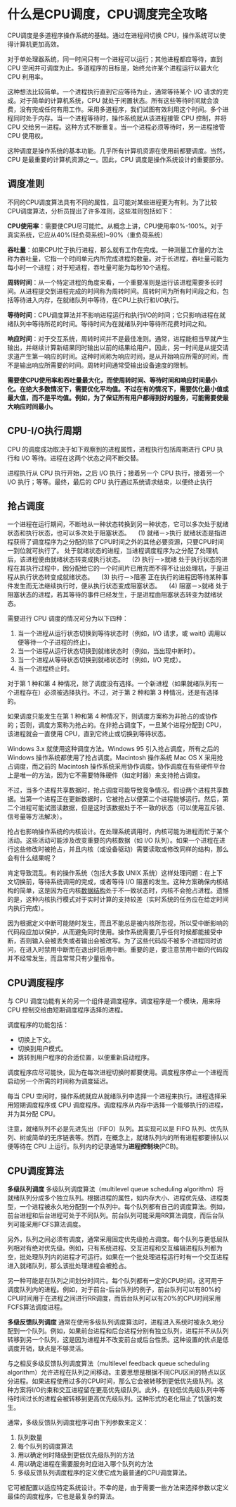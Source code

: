 # 什么是CPU调度，CPU调度完全攻略

CPU调度是多道程序操作系统的基础。通过在进程间切换 CPU，操作系统可以使得计算机更加高效。

对于单处理器系统，同一时间只有一个进程可以运行；其他进程都应等待，直到 CPU 空闲并可调度为止。多道程序的目标是，始终允许某个进程运行以最大化 CPU 利用率。

这种想法比较简单。一个进程执行直到它应等待为止，通常等待某个 I/O 请求的完成。对于简单的计算机系统，CPU 就处于闲置状态。所有这些等待时间就会浪费，没有完成任何有用工作。采用多道程序，我们试图有效利用这个时间。多个进程同时处于内存。当一个进程等待时，操作系统就从该进程接管 CPU 控制，并将 CPU 交给另一进程。这种方式不断重复。当一个进程必须等待时，另一进程接管 CPU 使用权。

这种调度是操作系统的基本功能。几乎所有计算机资源在使用前都要调度。当然，CPU 是最重要的计算机资源之一。因此，CPU 调度是操作系统设计的重要部分。

## 调度准则

​    不同的CPU调度算法具有不同的属性，且可能对某些进程更为有利。为了比较CPU调度算法，分析员提出了许多准则，这些准则包括如下：

**CPU使用率**：需要使CPU尽可能忙。从概念上讲，CPU使用率0%-100%。对于真实系统，它应从40%(轻负荷系统)~90%（重负荷系统）

**吞吐量**：如果CPU忙于执行进程，那么就有工作在完成。一种测量工作量的方法称为吞吐量，它指一个时间单元内所完成进程的数量。对于长进程，吞吐量可能为每小时一个进程；对于短进程，吞吐量可能为每秒10个进程。

**周转时间**：从一个特定进程的角度来看，一个重要准则是运行该进程需要多长时间。从进程提交到进程完成的时间称为周转时间。周转时间为所有时间段之和，包括等待进入内存，在就绪队列中等待，在CPU上执行和I/O执行。

**等待时间**：CPU调度算法并不影响进程运行和执行I/O的时间；它只影响进程在就绪队列中等待所花的时间。等待时间为在就绪队列中等待所花费时间之和。

**响应时间**：对于交互系统，周转时间并不是最佳准则。通常，进程能相当早就产生输出，并继续计算新结果同时输出以前的结果给用户。因此，另一时间是从提交请求道产生第一响应的时间。这种时间称为响应时间，是从开始响应所需的时间，而不是输出响应所需要的时间。周转时间通常受输出设备速度的限制。

**需要使CPU使用率和吞吐量最大化，而使周转时间、等待时间和响应时间最小化。在绝大多数情况下，需要优化平均值。不过在有的情况下，需要优化最小值或最大值，而不是平均值。例如，为了保证所有用户都得到好的服务，可能需要使最大响应时间最小。**

## CPU-I/O执行周期

CPU 的调度成功取决于如下观察到的进程属性，进程执行包括周期进行 CPU 执行和 I/O 等待。进程在这两个状态之间不断交替。

进程执行从 CPU 执行开始，之后 I/O 执行；接着另一个 CPU 执行，接着另一个 I/O 执行；等等。最终，最后的 CPU 执行通过系统请求结束，以便终止执行

## 抢占调度

一个进程在运行期间，不断地从一种状态转换到另一种状态，它可以多次处于就绪状态和执行状态，也可以多次处于阻塞状态。
　(1) 就绪－>执行
就绪状态是指进程获得了调度程序为之分配的除了CPU时间之外的其他必要资源，只要CPU时间一到位就可执行了。
处于就绪状态的进程，当进程调度程序为之分配了处理机后，该进程便由就绪状态转变成执行状态。
　(2) 执行－>就绪
处于执行状态的进程在其执行过程中，因分配给它的一个时间片已用完而不得不让出处理机，于是进程从执行状态转变成就绪状态。
　(3) 执行－>阻塞
正在执行的进程因等待某种事件发生而无法继续执行时，便从执行状态变成阻塞状态。
　(4) 阻塞－>就绪
处于阻塞状态的进程，若其等待的事件已经发生，于是进程由阻塞状态转变为就绪状态。

需要进行 CPU 调度的情况可分为以下四种：

1. 当一个进程从运行状态切换到等待状态时（例如，I/O 请求，或 wait() 调用以便等待一个子进程的终止)。
2. 当一个进程从运行状态切换到就绪状态时（例如，当出现中断时）。
3. 当一个进程从等待状态切换到就绪状态时（例如，I/O 完成）。
4. 当一个进程终止时。


对于第 1 种和第 4 种情况，除了调度没有选择。一个新进程（如果就绪队列有一个进程存在）必须被选择执行。不过，对于第 2 种和第 3 种情况，还是有选择的。

如果调度只能发生在第 1 种和第 4 种情况下，则调度方案称为非抢占的或协作的；否则，调度方案称为抢占的。在非抢占调度下，一旦某个进程分配到 CPU，该进程就会一直使用 CPU，直到它终止或切换到等待状态。

Windows 3.x 就使用这种调度方法。Windows 95 引入抢占调度，所有之后的 Windows 操作系统都使用了抢占调度。Macintosh 操作系统 Mac OS X 采用抢占调度，而之前的 Macintosh 操作系统采用协作调度。协作调度在有些硬件平台上是唯一的方法，因为它不需要特殊硬件（如定时器）来支持抢占调度。

不过，当多个进程共享数据时，抢占调度可能导致竞争情况。假设两个进程共享数据。当第一个进程正在更新数据时，它被抢占以便第二个进程能够运行。然后，第二个进程可能试图读数据，但是这时该数据处于不一致的状态（可以使用互斥锁、信号量等方法解决）。

抢占也影响操作系统的内核设计。在处理系统调用时，内核可能为进程而忙于某个活动。这些活动可能涉及改变重要的内核数据（如 I/O 队列）。如果一个进程在进行这些修改时被抢占，并且内核（或设备驱动）需要读取或修改同样的结构，那么会有什么结果呢？

肯定导致混乱。有的操作系统（包括大多数 UNIX 系统）这样处理问题：在上下文切换前，等待系统调用的完成，或者等待 I/O 阻塞的发生。这种方案确保内核结构的简单，这是因为在内核[数据结构](http://c.biancheng.net/data_structure/)处于不一致状态时，内核不会抢占进程。遗憾的是，这种内核执行模式对于实时计算的支持较差（实时系统的任务应在给定时间内执行完成）。

因为根据定义中断可能随时发生，而且不能总是被内核所忽视，所以受中断影响的代码段应加以保护，从而避免同时使用。操作系统需要几乎任何时候都能接受中断，否则输入会被丢失或者输出会被改写。为了这些代码段不被多个进程同时访问，在进入时禁用中断而在退出时启用中断。重要的是，要注意禁用中断的代码段并不经常发生，而且常常只有少量指令。

## CPU调度程序

与 CPU 调度功能有关的另一个组件是调度程序。调度程序是一个模块，用来将 CPU 控制交给由短期调度程序选择的进程。

调度程序的功能包括：

- 切换上下文。
- 切换到用户模式。
- 跳转到用户程序的合适位置，以便重新启动程序。


调度程序应尽可能快，因为在每次进程切换时都要使用。调度程序停止一个进程而启动另一个所需的时间称为调度延迟。

每当 CPU 空闲时，操作系统就应从就绪队列中选择一个进程来执行。进程选择采用短期调度程序或 CPU 调度程序。调度程序从内存中选择一个能够执行的进程，并为其分配 CPU。

注意，就绪队列不必是先进先出（FIFO）队列。其实现可以是 FIFO 队列、优先队列、树或简单的无序链表等。然而，在概念上，就绪队列内的所有进程都要排队以便等待在 CPU 上运行。队列内的记录通常为**进程控制块**(PCB)。

## CPU调度算法

**多级队列调度**
多级队列调度算法（multilevel queue scheduling algorithm）将就绪队列分成多个独立队列。根据进程的属性，如内存大小、进程优先级、进程类型，一个进程被永久地分配到一个队列中。每个队列都有自己的调度算法。例如，前台进程和后台进程可处于不同队列。前台队列可能采用RR算法调度，而后台队列可能采用FCFS算法调度。

另外，队列之间必须有调度，通常采用固定优先级抢占调度。每个队列与更低层队列相对有绝对优先级。例如，只有系统进程、交互进程和交互编辑进程队列都为空，批处理队列内的进程才可运行。如果在一个批处理进程运行时有一个交互进程进入就绪队列，那么该批处理进程会被抢占。

另一种可能是在队列之间划分时间片。每个队列都有一定的CPU时间，这可用于调度队列内的进程。例如，对于前台-后台队列的例子，前台队列可以有80%的CPU时间用于在进程之间进行RR调度，而后台队列可以有20%的CPU时间采用FCFS算法调度进程。

**多级反馈队列调度**
通常在使用多级队列调度算法时，进程进入系统时被永久地分配到一个队列。例如，如果前台进程和后台进程分别有独立队列，进程并不从队列转移到另一个队列，这是因为进程并不改变前台或后台性质。这种设置的优点是低调度开销，缺点是不够灵活。

与之相反多级反馈队列调度算法（multilevel feedback queue scheduling algorithm）允许进程在队列之间移动。主要思想是根据不同CPU区间的特点以区分进程。如果进程使用过多的CPU时间，那么它会被转移到更低优先级队列。这种方案将I/O约束和交互进程留在更高优先级队列。此外，在较低优先级队列中等待时间过长的进程会被转移到更高优先级队列。这种形式的老化阻止了饥饿的发生。

通常，多级反馈队列调度程序可由下列参数来定义：

1. 队列数量
2. 每个队列的调度算法
3. 用以确定何时降级到更低优先级队列的方法
4. 用以确定进程在需要服务时应进入哪个队列的方法
5. 多级反馈队列调度程序的定义使它成为最普通的CPU调度算法。

它可被配置以适应特定系统设计。不幸的是，由于需要一些方法来选择参数以定义最佳的调度程序，它也是最复杂的算法。